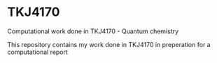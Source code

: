 # TKJ4170
Computational work done in TKJ4170 - Quantum chemistry

This repository contains my work done in TKJ4170 in preperation for a computational report
